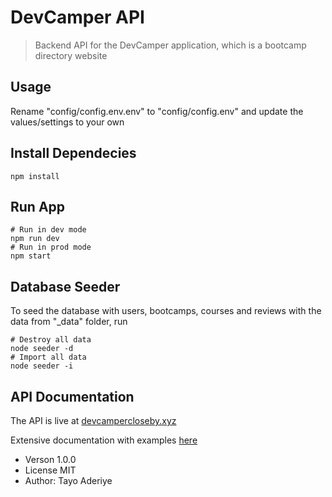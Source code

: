 # DevCamper API

> Backend API for the DevCamper application, which is a bootcamp directory website

## Usage

Rename "config/config.env.env" to "config/config.env" and update the values/settings to your own

## Install Dependecies
```
npm install
```

## Run App
```
# Run in dev mode
npm run dev
# Run in prod mode
npm start
```

## Database Seeder

To seed the database with users, bootcamps, courses and reviews with the data from "_data" folder, run
```
# Destroy all data
node seeder -d
# Import all data
node seeder -i
```



## API Documentation

The API is live at [devcampercloseby.xyz](https://www.devcampercloseby.xyz)

Extensive documentation with examples [here](https://documenter.getpostman.com/view/7988127/TWDWJHMq)


- Verson 1.0.0
- License MIT
- Author: Tayo Aderiye
